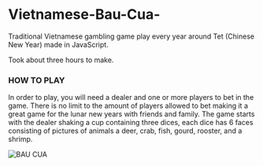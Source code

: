 # Vietnamese-Bau-Cua-
Traditional Vietnamese gambling game play every year around Tet (Chinese New Year) made in JavaScript.

Took about three hours to make.

### HOW TO PLAY
In order to play, you will need a dealer and one or more players to bet in the game. There is no limit to the amount of players allowed to bet making it a great game for the lunar new years with friends and family. The game starts with the dealer shaking a cup containing three dices, each dice has 6 faces consisting of pictures of animals a deer, crab, fish, gourd, rooster, and a shrimp. 









![BAU CUA](https://user-images.githubusercontent.com/100321531/195037956-edbd1730-fa85-4cd4-bb5c-60bbdb188186.jpg)

